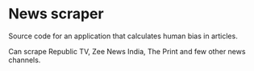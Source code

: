 # News scraper
Source code for an application that calculates human bias in articles.

Can scrape Republic TV, Zee News India, The Print and few other news channels.
